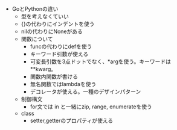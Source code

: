- GoとPythonの違い
  - 型を考えなくていい
  - {}の代わりにインデントを使う
  - nilの代わりにNoneがある
  - 関数について
    - funcの代わりにdefを使う
    - キーワード引数が使える
    - 可変長引数を3点ドットでなく、*argを使う。キーワードは**kwarg。  
    - 関数内関数が書ける
    - 無名関数ではlambdaを使う
    - デコレータが使える。一種のデザインパターン
  - 制御構文
    - for文では in と一緒にzip, range, enumerateを使う 
  - class
    - setter,getterのプロパティが使える  
